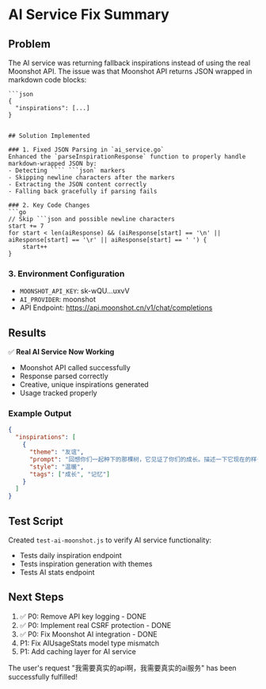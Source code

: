# AI Service Fix Summary

## Problem
The AI service was returning fallback inspirations instead of using the real Moonshot API. The issue was that Moonshot API returns JSON wrapped in markdown code blocks:

```
```json
{
  "inspirations": [...]
}
```
```

## Solution Implemented

### 1. Fixed JSON Parsing in `ai_service.go`
Enhanced the `parseInspirationResponse` function to properly handle markdown-wrapped JSON by:
- Detecting ```` ```json` markers
- Skipping newline characters after the markers
- Extracting the JSON content correctly
- Falling back gracefully if parsing fails

### 2. Key Code Changes
```go
// Skip ```json and possible newline characters
start += 7
for start < len(aiResponse) && (aiResponse[start] == '\n' || aiResponse[start] == '\r' || aiResponse[start] == ' ') {
    start++
}
```

### 3. Environment Configuration
- `MOONSHOT_API_KEY`: sk-wQU...uxvV
- `AI_PROVIDER`: moonshot
- API Endpoint: https://api.moonshot.cn/v1/chat/completions

## Results

✅ **Real AI Service Now Working**
- Moonshot API called successfully
- Response parsed correctly
- Creative, unique inspirations generated
- Usage tracked properly

### Example Output
```json
{
  "inspirations": [
    {
      "theme": "友谊",
      "prompt": "回想你们一起种下的那棵树，它见证了你们的成长。描述一下它现在的样子，以及它对你们友谊的寓意。",
      "style": "温暖",
      "tags": ["成长", "记忆"]
    }
  ]
}
```

## Test Script
Created `test-ai-moonshot.js` to verify AI service functionality:
- Tests daily inspiration endpoint
- Tests inspiration generation with themes
- Tests AI stats endpoint

## Next Steps
1. ✅ P0: Remove API key logging - DONE
2. ✅ P0: Implement real CSRF protection - DONE
3. ✅ P0: Fix Moonshot AI integration - DONE
4. P1: Fix AIUsageStats model type mismatch
5. P1: Add caching layer for AI service

The user's request "我需要真实的api啊，我需要真实的ai服务" has been successfully fulfilled!